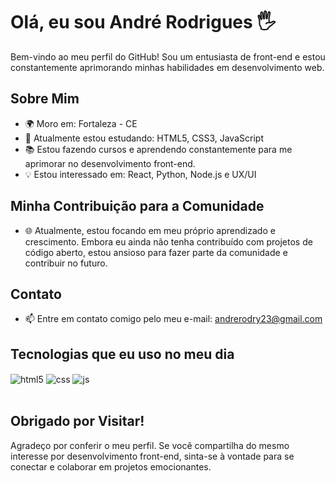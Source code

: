 # Olá, eu sou André Rodrigues 🖐️

Bem-vindo ao meu perfil do GitHub! Sou um entusiasta de front-end e estou constantemente aprimorando minhas habilidades em desenvolvimento web.

## Sobre Mim
- 🌍 Moro em: Fortaleza - CE
- 💼 Atualmente estou estudando: HTML5, CSS3, JavaScript
- 📚 Estou fazendo cursos e aprendendo constantemente para me aprimorar no desenvolvimento front-end.
- 💡 Estou interessado em: React, Python, Node.js e UX/UI

## Minha Contribuição para a Comunidade
- 🌐 Atualmente, estou focando em meu próprio aprendizado e crescimento. Embora eu ainda não tenha contribuído com projetos de código aberto, estou ansioso para fazer parte da comunidade e contribuir no futuro.

## Contato
- 📫 Entre em contato comigo pelo meu e-mail: andrerodry23@gmail.com

## Tecnologias que eu uso no meu dia

<div style="display: inline_block">
  <img align="center" alt="html5" src="https://img.shields.io/badge/HTML5-E34F26?style=for-the-badge&logo=html5&logoColor=white" />
  <img align="center" alt="css" src="https://img.shields.io/badge/CSS3-1572B6?style=for-the-badge&logo=css3&logoColor=white" />
  <img align="center" alt="js" src="https://img.shields.io/badge/JavaScript-F7DF1E?style=for-the-badge&logo=javascript&logoColor=black" />
 </div><br/>

## Obrigado por Visitar!
Agradeço por conferir o meu perfil. Se você compartilha do mesmo interesse por desenvolvimento front-end, sinta-se à vontade para se conectar e colaborar em projetos emocionantes.













